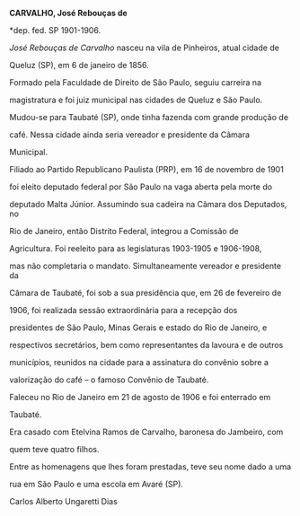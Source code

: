 **CARVALHO, José Rebouças de**



\*dep. fed. SP 1901-1906.



*José Rebouças de Carvalho* nasceu na vila de Pinheiros, atual cidade de

Queluz (SP), em 6 de janeiro de 1856.



Formado pela Faculdade de Direito de São Paulo, seguiu carreira na

magistratura e foi juiz municipal nas cidades de Queluz e São Paulo.

Mudou-se para Taubaté (SP), onde tinha fazenda com grande produção de

café. Nessa cidade ainda seria vereador e presidente da Câmara

Municipal.



Filiado ao Partido Republicano Paulista (PRP), em 16 de novembro de 1901

foi eleito deputado federal por São Paulo na vaga aberta pela morte do

deputado Malta Júnior. Assumindo sua cadeira na Câmara dos Deputados, no

Rio de Janeiro, então Distrito Federal, integrou a Comissão de

Agricultura. Foi reeleito para as legislaturas 1903-1905 e 1906-1908,

mas não completaria o mandato. Simultaneamente vereador e presidente da

Câmara de Taubaté, foi sob a sua presidência que, em 26 de fevereiro de

1906, foi realizada sessão extraordinária para a recepção dos

presidentes de São Paulo, Minas Gerais e estado do Rio de Janeiro, e

respectivos secretários, bem como representantes da lavoura e de outros

municípios, reunidos na cidade para a assinatura do convênio sobre a

valorização do café – o famoso Convênio de Taubaté.



Faleceu no Rio de Janeiro em 21 de agosto de 1906 e foi enterrado em

Taubaté.



Era casado com Etelvina Ramos de Carvalho, baronesa do Jambeiro, com

quem teve quatro filhos.



Entre as homenagens que lhes foram prestadas, teve seu nome dado a uma

rua em São Paulo e uma escola em Avaré (SP).



Carlos Alberto Ungaretti Dias



